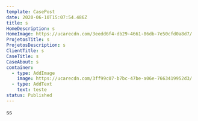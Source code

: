```yaml
---
template: CasePost
date: 2020-06-10T15:07:54.486Z
title: s
HomeDescription: s
HomeImage: https://ucarecdn.com/3eedd6f4-db29-4661-86db-7e50cfd0a8d7/
ProjetosTitle: s
ProjetosDescription: s
ClientTitle: s
CaseTitle: s
CaseAbout: s
container:
  - type: AddImage
    image: https://ucarecdn.com/3ff99c07-b7bc-47be-a06e-7663419952d3/
  - type: AddText
    text: teste
status: Published
---
```

ss